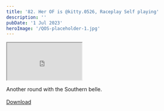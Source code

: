 ```yaml
---
title: '82. Her OF is @kitty.0526, Raceplay Self playing'
description: ''
pubDate: '1 Jul 2023'
heroImage: '/QOS-placeholder-1.jpg'
---
```

<iframe src="https://drive.google.com/file/d/1qBPU4dvUXB-tjj-vRHIf6ddZa_htOB3B/preview" width="200" height="100" allow="autoplay" allowfullscreen="allowfullscreen"></iframe>

Another round with the Southern belle.
<br>
<br>
<a class="read_more" href="https://drive.google.com/file/d/1qBPU4dvUXB-tjj-vRHIf6ddZa_htOB3B/view?usp=sharing">Download</a>